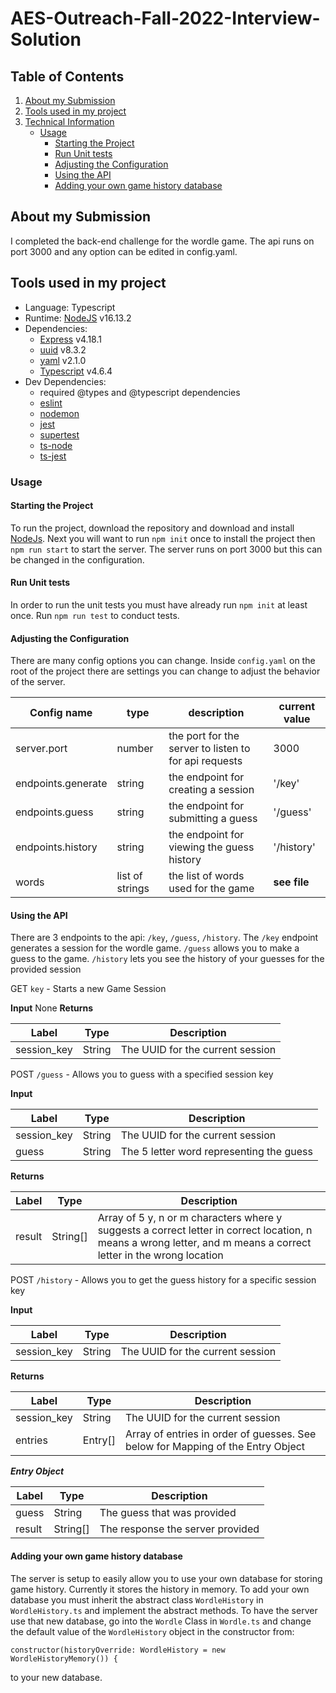 # AES-Outreach-Fall-2022-Interview-Solution 

## Table of Contents
1. [About my Submission](#About-my-Submission)
2. [Tools used in my project](#Tools-used-in-my-project)
3. [Technical Information](#Technical-Information)
	- [Usage](#Usage)
		- [Starting the Project](#Starting-the-Project)
		- [Run Unit tests](#Run-Unit-tests)
		- [Adjusting the Configuration](#Adjusting-the-Configuration)
		- [Using the API](#Using-the-API)
		- [Adding your own game history database](#Adding-your-own-game-history-database)

## About my Submission
I completed the back-end challenge for the wordle game. The api runs on port 3000 and any option can be edited in config.yaml.

## Tools used in my project
- Language: Typescript
- Runtime: [NodeJS](http://nodejs.org/en/) v16.13.2
- Dependencies: 
	- [Express](https://www.npmjs.com/package/express) v4.18.1
	- [uuid](https://www.npmjs.com/package/uuid) v8.3.2
	- [yaml](https://www.npmjs.com/package/yaml) v2.1.0
	- [Typescript](https://www.npmjs.com/package/typescript) v4.6.4
- Dev Dependencies:
	- required @types and @typescript dependencies
	- [eslint](https://www.npmjs.com/package/eslint)
	- [nodemon](https://www.npmjs.com/package/nodemon)
	- [jest](https://www.npmjs.com/package/jest)
	- [supertest](https://www.npmjs.com/package/supertest)
	- [ts-node](https://www.npmjs.com/package/ts-node)
	- [ts-jest](https://www.npmjs.com/package/ts-jest)

### Usage

#### Starting the Project
To run the project, download the repository and download and install [NodeJs](https://nodejs.org/en/). Next you will want to run `npm init` once to install the project then `npm run start` to start the server. The server runs on port 3000 but this can be changed in the configuration.

#### Run Unit tests
In order to run the unit tests you must have already run `npm init` at least once. Run `npm run test` to conduct tests.

#### Adjusting the Configuration
There are many config options you can change. Inside `config.yaml` on the root of the project there are settings you can change to adjust the behavior of the server.

Config name | type | description | current value 
--- | --- | --- | ---
server.port | number | the port for the server to listen to for api requests | 3000
endpoints.generate | string | the endpoint for creating a session | '/key'
endpoints.guess | string | the endpoint for submitting a guess | '/guess'
endpoints.history | string | the endpoint for viewing the guess history | '/history'
words | list of strings | the list of words used for the game | **see file**

#### Using the API
There are 3 endpoints to the api: `/key`, `/guess`, `/history`. The `/key` endpoint generates a session for the wordle game. `/guess` allows you to make a guess to the game. `/history` lets you see the history of your guesses for the provided session

GET `key` - Starts a new Game Session 

**Input**
None
**Returns**

Label | Type | Description
--- | --- | ---
session_key | String | The UUID for the current session

POST `/guess` - Allows you to guess with a specified session key

**Input**

Label | Type | Description
--- | --- | ---
session_key | String | The UUID for the current session
guess | String | The 5 letter word representing the guess

**Returns**

Label | Type | Description
--- | --- | ---
result | String[] | Array of 5 y, n or m characters where y suggests a correct letter in correct location, n means a wrong letter, and m means a correct letter in the wrong location

POST `/history` - Allows you to get the guess history for a specific session key

**Input**

Label | Type | Description
--- | --- | ---
session_key | String | The UUID for the current session

**Returns**

Label | Type | Description
--- | --- | ---
session_key | String | The UUID for the current session
entries | Entry[] | Array of entries in order of guesses. See below for Mapping of the Entry Object

***Entry Object***

Label | Type | Description
--- | --- | ---
guess | String | The guess that was provided
result | String[] | The response the server provided

#### Adding your own game history database
The server is setup to easily allow you to use your own database for storing game history. Currently it stores the history in memory. To add your own database you must inherit the abstract class `WordleHistory` in `WordleHistory.ts` and implement the abstract methods. To have the server use that new database, go into the `Wordle` Class in `Wordle.ts` and change the default value of the `WordleHistory` object in the constructor from:
```
constructor(historyOverride: WordleHistory = new WordleHistoryMemory()) {
```
to your new database.

